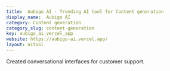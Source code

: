 ```yaml
---
title:  Aubigo AI - Trending AI tool for Content generation
display_name:  Aubigo AI
category: Content generation
category_slug: content-generation
key: aubigo_ai_vercel_app
website: https://aubigo-ai.vercel.app/
layout: aitool
---
```


Created conversational interfaces for customer support.
